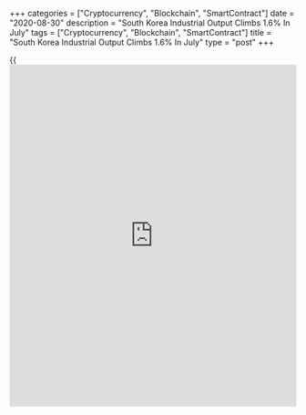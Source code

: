 +++
categories = ["Cryptocurrency", "Blockchain", "SmartContract"]
date = "2020-08-30"
description = "South Korea Industrial Output Climbs 1.6% In July"
tags = ["Cryptocurrency", "Blockchain", "SmartContract"]
title = "South Korea Industrial Output Climbs 1.6% In July"
type = "post"
+++

{{<iframe id="large-banner" src="https://www.bounty.group/#slide=26.0" width="100%" height="600" scrolling="no" style="border: 0px solid rgb(216, 221, 230); border-radius: 3px;">}}

Industrial production in South Korea gained a seasonally adjusted 1.6
percent on month in July, Statistics Korea said on Monday - shy of
expectations for an increase of 1.9 percent and down from 7.2 percent in
June.

On a yearly basis, industrial production sank 2.5 percent - again
missing forecasts for a drop of 1.2 percent after easing 0.5 percent in
the previous month.

The index of all industry production added 0.1 percent on month but sank
1.6 percent on year. That follows the 4.1 percent monthly gain and the
0.7 percent yearly increase in June.

The Manufacturing Production Index gained 1.8 percent on month but shed
2.4 percent on year. The Manufacturing Shipment Index rose 1.6 percent
on month but dropped 4.2 percent on year. The Manufacturing Inventory
Index rose 0.2 percent on month and 0.1 percent on year.

The Production Capacity Index was flat on month but increased 1.1
percent on year. The Index of Capacity Utilization Rate in July
increased 2.6 percent on month but sank 6.1 percent on year.

The Manufacturing Average Capacity Utilization Rate in July marked 70.0
percent, up 1.8 percentage points from the previous month. The Index of
Services in July rose 0.3 percent on month but slipped 1.3 percent on
year.

The Retail Sales Index in July skidded 6.0 percent on month but added
0.5 percent on year. The Equipment Investment Index lost 2.2 percent on
month but climbed 6.7 percent on year.

The Domestic Machinery Shipment Index in July increased 5.7 percent on
year. The value of Domestic Machinery Orders Received increased 2.3
percent on year.

The value of Construction Completed at constant prices gained 1.5
percent on month but fell 0.6 percent on year. The value of Construction
Orders Received at current prices skyrocketed 81.5 percent on year.

The Composite Coincident Index in July increased 0.5 percent on month.
The Cyclical Component of Composite Coincident Index, which reflects
current economic situations, rose 0.2 points from the previous month.

The Composite Leading Index in July increased 0.7 percent from the
previous month. The Cyclical Component of Composite Leading Index, which
predicts the turning point in [business][1] cycle, gained 0.4 points
from the previous month.

For comments and feedback [contact](https://www.playgroundfx.com/contact/): editorial@rtt[news](https://www.letsplayfx.com/blog/forex-news-website/).com

[Economic News][2]

 **What parts of the world are seeing the best (and worst) economic
performances lately? Click[here][3] to check out our [Econ Scorecard][3]
and find out! See up-to-the-moment [ranking](https://www.playgroundfx.com/blog/crypto-exchange-ranking/)s for the best and worst
performers in [GDP][4], [unemployment rate][5], [inflation][6] and much
more.**

   1. www.rtt[news](https://www.letsplayfx.com/blog/forex-news-website/).com/Content/Business.aspx
   2. www.rtt[news](https://www.letsplayfx.com/blog/forex-news-website/).com/Content/EconomicNews.aspx
   3. www.rtt[news](https://www.letsplayfx.com/blog/forex-news-website/).com/economic-scorecard/world-rank/PPI/highest-performance.aspx
   4. www.rtt[news](https://www.letsplayfx.com/blog/forex-news-website/).com/economic-scorecard/world-rank/GDP/highest-performance.aspx
   5. www.rtt[news](https://www.letsplayfx.com/blog/forex-news-website/).com/economic-scorecard/world-rank/unemployment-rate/lowest-performance.aspx
   6. www.rtt[news](https://www.letsplayfx.com/blog/forex-news-website/).com/economic-scorecard/world-rank/CPI/highest-performance.aspx